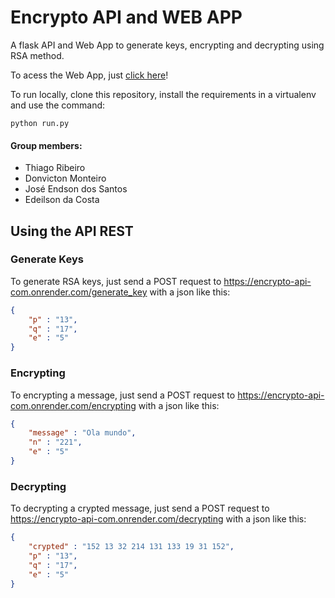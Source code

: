 # Encrypto API and WEB APP

A flask API and Web App to generate keys, encrypting and decrypting using RSA method.

To acess the Web App, just [click here](https://encrypto-api-com.onrender.com/generate-page)!

To run locally, clone this repository, install the requirements in a virtualenv and use the command:

 ```python run.py```
#### Group members:

- Thiago Ribeiro
- Donvicton Monteiro
- José Endson dos Santos
- Edeilson da Costa

## Using the API REST
### Generate Keys

To generate RSA keys, just send a POST request to https://encrypto-api-com.onrender.com/generate_key with a json like this:

```json
{
    "p" : "13",
    "q" : "17",
    "e" : "5"
}
```

### Encrypting

To encrypting a message, just send a POST request to https://encrypto-api-com.onrender.com/encrypting with a json like this:

```json
{
    "message" : "Ola mundo",
    "n" : "221",
    "e" : "5"
}
```
### Decrypting

To decrypting a crypted message, just send a POST request to https://encrypto-api-com.onrender.com/decrypting with a json like this:

```json
{
    "crypted" : "152 13 32 214 131 133 19 31 152",
    "p" : "13",
    "q" : "17",
    "e" : "5"
}
```

